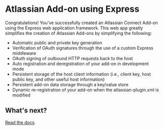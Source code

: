 # Atlassian Add-on using Express

Congratulations! You've successfully created an Atlassian Connect Add-on using the Express web application framework. This web app greatly simplifies the creation of Atlassian Add-ons by simplifying the following:

* Automatic public and private key generation
* Verification of OAuth signatures through the use of a custom Express middleware
* OAuth signing of outbound HTTP requests back to the host
* Auto registration and deregistration of your add-on in development mode
* Persistent storage of the host client information (i.e., client key, host public key, and other useful host information)
* Persistent add-on data storage through a key/value store
* Dynamic re-registration of your add-on when the atlassian-plugin.xml is modified

## What's next?

[Read the docs](https://bitbucket.org/atlassian/atlassian-connect-express/src/master/README.md#markdown-header-install-dependencies).